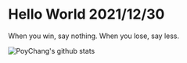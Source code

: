 # Hello World 2021/12/30

When you win, say nothing. When you lose, say less.

![PoyChang's github stats](https://github-readme-stats.vercel.app/api?username=poychang&show_icons=true&theme=dracula)
